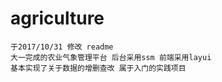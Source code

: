 # agriculture
    于2017/10/31 修改 readme
    大一完成的农业气象管理平台 后台采用ssm 前端采用layui 
    基本实现了关于数据的增删查改 属于入门的实践项目
